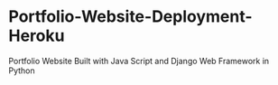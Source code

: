 # Portfolio-Website-Deployment-Heroku
Portfolio Website Built with Java Script and Django Web Framework in Python
